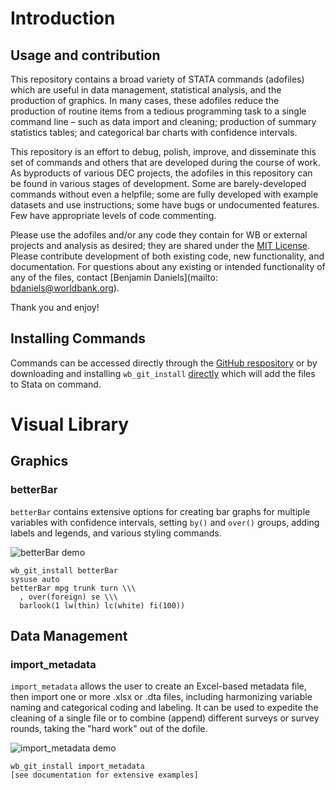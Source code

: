 # Introduction

## Usage and contribution

This repository contains a broad variety of STATA commands (adofiles) which are useful in data management, statistical analysis, and the production of graphics. In many cases, these adofiles reduce the production of routine items from a tedious programming task to a single command line – such as data import and cleaning; production of summary statistics tables; and categorical bar charts with confidence intervals.

This repository is an effort to debug, polish, improve, and disseminate this set of commands and others that are developed during the course of work. As byproducts of various DEC projects, the adofiles in this repository can be found in various stages of development. Some are barely-developed commands without even a helpfile; some are fully developed with example datasets and use instructions; some have bugs or undocumented features. Few have appropriate levels of code commenting.

Please use the adofiles and/or any code they contain for WB or external projects and analysis as desired; they are shared under the [MIT License](https://opensource.org/licenses/MIT). Please contribute development of both existing code, new functionality, and documentation. For questions about any existing or intended functionality of any of the files, contact [Benjamin Daniels](mailto: bdaniels@worldbank.org).

Thank you and enjoy!

## Installing Commands

Commands can be accessed directly through the [GitHub respository](https://github.com/worldbank/stata/) or by downloading and installing `wb_git_install` [directly](https://github.com/worldbank/stata/tree/master/wb_git_install) which will add the files to Stata on command.

# Visual Library

## Graphics

### betterBar

`betterBar` contains extensive options for creating bar graphs for multiple variables with confidence intervals, setting `by()` and `over()` groups, adding labels and legends, and various styling commands.

![betterBar demo](https://www.mathsisfun.com/data/images/bar-graph-fruit.svg)

```
wb_git_install betterBar
sysuse auto
betterBar mpg trunk turn \\\
  , over(foreign) se \\\
  barlook(1 lw(thin) lc(white) fi(100))
```

## Data Management

### import_metadata

`import_metadata` allows the user to create an Excel-based metadata file, then import one or more .xlsx or .dta files, including harmonizing variable naming and categorical coding and labeling. It can be used to expedite the cleaning of a single file or to combine (append) different surveys or survey rounds, taking the "hard work" out of the dofile.

![import_metadata demo](https://www.mathsisfun.com/data/images/bar-graph-fruit.svg)

```
wb_git_install import_metadata
[see documentation for extensive examples]
```
